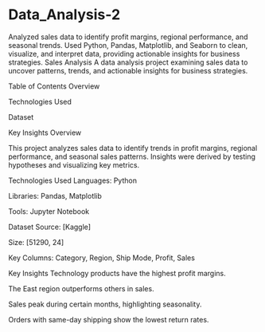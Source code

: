 # Data_Analysis-2
Analyzed sales data to identify profit margins, regional performance, and seasonal trends. Used Python, Pandas, Matplotlib, and Seaborn to clean, visualize, and interpret data, providing actionable insights for business strategies.
Sales Analysis
A data analysis project examining sales data to uncover patterns, trends, and actionable insights for business strategies.

Table of Contents
Overview

Technologies Used

Dataset

Key Insights
Overview

This project analyzes sales data to identify trends in profit margins, regional performance, and seasonal sales patterns. Insights were derived by testing hypotheses and visualizing key metrics.

Technologies Used
Languages: Python

Libraries: Pandas, Matplotlib

Tools: Jupyter Notebook

Dataset
Source: [Kaggle]

Size: [51290, 24]

Key Columns:
Category, Region, Ship Mode, Profit, Sales

Key Insights
Technology products have the highest profit margins.

The East region outperforms others in sales.

Sales peak during certain months, highlighting seasonality.

Orders with same-day shipping show the lowest return rates.
